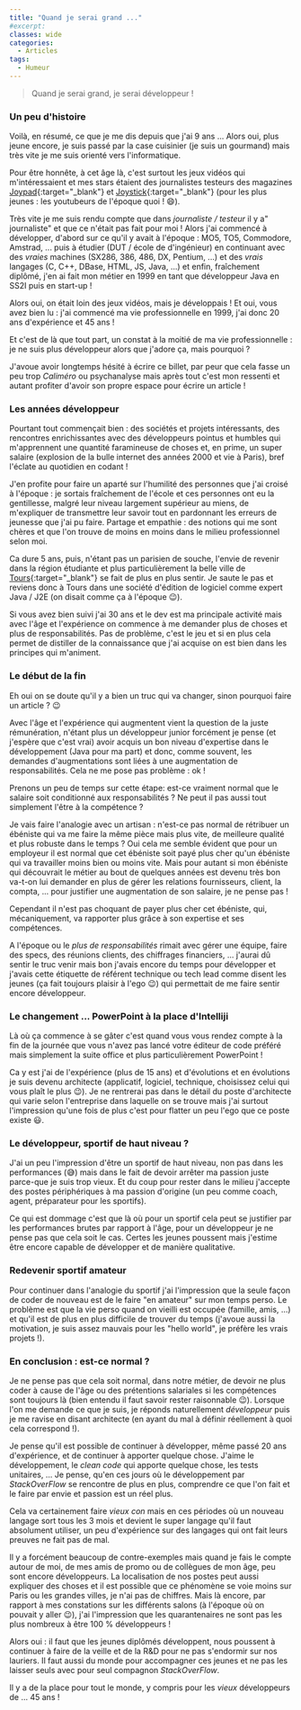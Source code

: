 ```yaml
---
title: "Quand je serai grand ..."
#excerpt: 
classes: wide
categories:
  - Articles
tags:
  - Humeur 
---
```

> Quand je serai grand, je serai développeur !

### Un peu d'histoire
Voilà, en résumé, ce que je me dis depuis que j'ai 9 ans ... Alors oui, plus jeune encore, je suis passé par la case cuisinier (je suis un gourmand) mais très vite je me suis orienté vers l'informatique.

Pour être honnête, à cet âge là, c'est surtout les jeux vidéos qui m'intéressaient et mes stars étaient des journalistes testeurs des magazines [Joypad](https://fr.wikipedia.org/wiki/Joypad_(magazine)){:target="_blank"} et [Joystick](https://fr.wikipedia.org/wiki/Joystick_(magazine)){:target="_blank"} (pour les plus jeunes : les youtubeurs de l'époque quoi ! :smile:).

Très vite je me suis rendu compte que dans *journaliste / testeur* il y a" journaliste" et que ce n'était pas fait pour moi !
Alors j'ai commencé à développer, d'abord sur ce qu'il y avait à l'époque : MO5, TO5, Commodore, Amstrad, ... puis à étudier (DUT / école de d'ingénieur) en continuant avec des *vraies* machines (SX286, 386, 486, DX, Pentium, ...) et des *vrais* langages (C, C++, DBase, HTML, JS, Java, ...) et enfin, fraîchement diplômé, j'en ai fait mon métier en 1999 en tant que développeur Java en SS2I puis en start-up !

Alors oui, on était loin des jeux vidéos, mais je développais ! Et oui, vous avez bien lu : j'ai commencé ma vie professionnelle en 1999, j'ai donc 20 ans d'expérience et 45 ans !

Et c'est de là que tout part, un constat à la moitié de ma vie professionnelle : je ne suis plus développeur alors que j'adore ça, mais pourquoi ?

J'avoue avoir longtemps hésité à écrire ce billet, par peur que cela fasse un peu trop *Caliméro* ou psychanalyse mais après tout c'est mon ressenti et autant profiter d'avoir son propre espace pour écrire un article !

### Les années développeur
Pourtant tout commençait bien : des sociétés et projets intéressants, des rencontres enrichissantes avec des développeurs pointus et humbles qui m'apprennent une quantité faramineuse de choses et, en prime, un super salaire (explosion de la bulle internet des années 2000 et vie à Paris), bref l'éclate au quotidien en codant !

J'en profite pour faire un aparté sur l'humilité des personnes que j'ai croisé à l'époque : je sortais fraîchement de l'école et ces personnes ont eu la gentillesse, malgré leur niveau largement supérieur au miens, de m'expliquer de transmettre leur savoir tout en pardonnant les erreurs de jeunesse que j'ai pu faire. Partage et empathie : des notions qui me sont chères et que l'on trouve de moins en moins dans le milieu professionnel selon moi. 

Ca dure 5 ans, puis, n'étant pas un parisien de souche, l'envie de revenir dans la région étudiante et plus particulièrement la belle ville de [Tours](https://www.tours.fr/){:target="_blank"} se fait de plus en plus sentir. Je saute le pas et reviens donc à Tours dans une société d'édition de logiciel comme expert Java / J2E (on disait comme ça à l'époque :wink:).

Si vous avez bien suivi j'ai 30 ans et le dev est ma principale activité mais avec l'âge et l'expérience on commence à me demander plus de choses et plus de responsabilités. Pas de problème, c'est le jeu et si en plus cela permet de distiller de la connaissance que j'ai acquise on est bien dans les principes qui m'animent.

### Le début de la fin
Eh oui on se doute qu'il y a bien un truc qui va changer, sinon pourquoi faire un article ? :wink:

Avec l'âge et l'expérience qui augmentent vient la question de la juste rémunération, n'étant plus un développeur junior forcément je pense (et j'espère que c'est vrai) avoir acquis un bon niveau d'expertise dans le développement (Java pour ma part) et donc, comme souvent, les demandes d'augmentations sont liées à une augmentation de responsabilités. Cela ne me pose pas problème : ok !

Prenons un peu de temps sur cette étape: est-ce vraiment normal que le salaire soit conditionné aux responsabilités ? Ne peut il pas aussi tout simplement l'être à la compétence ? 

Je vais faire l'analogie avec un artisan : n'est-ce pas normal de rétribuer un ébéniste qui va me faire la même pièce mais plus vite, de meilleure qualité et plus robuste dans le temps ? Oui cela me semble évident que pour un employeur il est normal que cet ébéniste soit payé plus cher qu'un ébéniste qui va travailler moins bien ou moins vite. Mais pour autant si mon ébéniste qui découvrait le métier au bout de quelques années est devenu très bon va-t-on lui demander en plus de gérer les relations fournisseurs, client, la compta, ... pour justifier une augmentation de son salaire, je ne pense pas !

Cependant il n'est pas choquant de payer plus cher cet ébéniste, qui, mécaniquement, va rapporter plus grâce à son expertise et ses compétences.

A l'époque ou le *plus de responsabilités* rimait avec gérer une équipe, faire des specs, des réunions clients, des chiffrages financiers, ... j'aurai dû sentir le truc venir mais bon j'avais encore du temps pour développer et j'avais cette étiquette de référent technique ou tech lead comme disent les jeunes (ça fait toujours plaisir à l'ego :wink:) qui permettait de me faire sentir encore développeur.

### Le changement ... PowerPoint à la place d'Intelliji
Là où ça commence à se gâter c'est quand vous vous rendez compte à la fin de la journée que vous n'avez pas lancé votre éditeur de code préféré mais simplement la suite office et plus particulièrement PowerPoint !

Ca y est j'ai de l'expérience (plus de 15 ans) et d'évolutions et en évolutions je suis devenu architecte (applicatif, logiciel, technique, choisissez celui qui vous plaît le plus :wink:). Je ne rentrerai pas dans le détail du poste d'architecte qui varie selon l'entreprise dans laquelle on se trouve mais j'ai surtout l'impression qu'une fois de plus c'est pour flatter un peu l'ego que ce poste existe :smiley:.

### Le développeur, sportif de haut niveau ?
J'ai un peu l'impression d'être un sportif de haut niveau, non pas dans les performances (:sweat_smile:) mais dans le fait de devoir arrêter ma passion juste parce-que je suis trop vieux. Et du coup pour rester dans le milieu j'accepte des postes périphériques à ma passion d'origine (un peu comme coach, agent, préparateur pour les sportifs).

Ce qui est dommage c'est que là où pour un sportif cela peut se justifier par les performances brutes par rapport à l'âge, pour un développeur je ne pense pas que cela soit le cas. Certes les jeunes poussent mais j'estime être encore capable de développer et de manière qualitative.

### Redevenir sportif amateur
Pour continuer dans l'analogie du sportif j'ai l'impression que la seule façon de coder de nouveau est de le faire "en amateur" sur mon temps perso. Le problème est que la vie perso quand on vieilli est occupée (famille, amis, ...) et qu'il est de plus en plus difficile de trouver du temps (j'avoue aussi la motivation, je suis assez mauvais pour les "hello world", je préfère les vrais projets !).

### En conclusion : est-ce normal ?
Je ne pense pas que cela soit normal, dans notre métier, de devoir ne plus coder à cause de l'âge ou des prétentions salariales si les compétences sont toujours là (bien entendu il faut savoir rester raisonnable :wink:).
Lorsque l'on me demande ce que je suis, je réponds naturellement *développeur* puis je me ravise en disant architecte (en ayant du mal à définir réellement à quoi cela correspond !).

Je pense qu'il est possible de continuer à développer, même passé 20 ans d'expérience, et de continuer à apporter quelque chose. J'aime le développement, le *clean code* qui apporte quelque chose, les tests unitaires, ... Je pense, qu'en ces jours où le développement par *StackOverFlow* se rencontre de plus en plus, comprendre ce que l'on fait et le faire par envie et passion est un réel plus.

Cela va certainement faire *vieux con* mais en ces périodes où un nouveau langage sort tous les 3 mois et devient le super langage qu'il faut absolument utiliser, un peu d'expérience sur des langages qui ont fait leurs preuves ne fait pas de mal.

Il y a forcément beaucoup de contre-exemples mais quand je fais le compte autour de moi, de mes amis de promo ou de collègues de mon âge, peu sont encore développeurs. La localisation de nos postes peut aussi expliquer des choses et il est possible que ce phénomène se voie moins sur Paris ou les grandes villes, je n'ai pas de chiffres. Mais là encore, par rapport à mes constations sur les différents salons (à l'époque où on pouvait y aller :wink:), j'ai l'impression que les quarantenaires ne sont pas les plus nombreux à être 100 % développeurs !

Alors oui : il faut que les jeunes diplômés développent, nous poussent à continuer à faire de la veille et de la R&D pour ne pas s'endormir sur nos lauriers. Il faut aussi du monde pour accompagner ces jeunes et ne pas les laisser seuls avec pour seul compagnon *StackOverFlow*.

Il y a de la place pour tout le monde, y compris pour les *vieux* développeurs de ... 45 ans !
